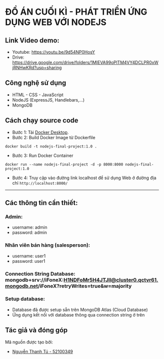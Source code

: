 # ĐỒ ÁN CUỐI KÌ - PHÁT TRIỂN ỨNG DỤNG WEB VỚI NODEJS

## Link Video demo:
-   Youtube: https://youtu.be/9d54NP0HosY
-   Drive: https://drive.google.com/drive/folders/1MIEVA99oPlTM4VY4DCLPR0xWjRNHwKRd?usp=sharing

## Công nghệ sử dụng

-   HTML - CSS - JavaScript
-   NodeJS (ExpressJS, Handlebars,...)
-   MongoDB

## Cách chạy source code

-   Bước 1: Tải [Docker Desktop](https://www.docker.com/products/docker-desktop/).
-   Bước 2: Build Docker Image từ Dockerfile

```
docker build -t nodejs-final-project:1.0 .
```

-   Bước 3: Run Docker Container

```
docker run --name nodejs-final-project -d -p 8000:8000 nodejs-final-project:1.0
```

-   Bước 4: Truy cập vào đường link localhost để sử dụng Web ở đường địa chỉ `http://localhost:8000/`

---

## Các thông tin cần thiết:
### Admin:
- username: admin
- password: admin

### Nhân viên bán hàng (salesperson):
- username: user1
- password: user1

### Connection String Database: mongodb+srv://iFoneX:H1NDFoMr5H4JTJIl@cluster0.qctvr61.mongodb.net/iFoneX?retryWrites=true&w=majority

### Setup database:
- Database đã được setup sẵn trên MongoDB Atlas (Cloud Database) 
- Ứng dụng kết nối với database thông qua connection string ở trên

## Tác giả và đóng góp

Mã nguồn được tạo bởi:

-   [Nguyễn Thanh Tú - 52100349]()
